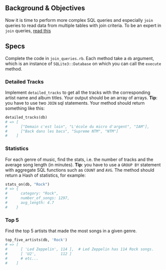 ## Background & Objectives

Now it is time to perform more complex SQL queries and especially `join` queries to read data from multiple tables with join criteria. To be an expert in `join` queries, [read this](http://sql.sh/cours/jointures)

## Specs

Complete the code in `join_queries.rb`. Each method take a `db` argument, which is an instance
of `SQLite3::Database` on which you can call the `execute` method.

### Detailed Tracks

Implement `detailed_tracks` to get all the tracks with the corresponding artist name and album titles.
Your output should be an array of arrays. **Tip**: you have to use two `JOIN` sql statements.
Your method should return something like this:

```ruby
detailed_tracks(db)
# => [
#      ["Demain c'est loin", "L'école du micro d'argent", "IAM"],
#      ["Back dans les bacs", "Supreme NTM", "NTM"]
#    ]
```

### Statistics

For each genre of music, find the stats, i.e. the number of tracks and the average song length (in minutes).
**Tip**: you have to use a `GROUP BY` statement with aggregate SQL functions such as `COUNT` and `AVG`.
The method should return a Hash of statistics, for example:

```ruby
stats_on(db, "Rock")
# => {
#      category: "Rock",
#      number_of_songs: 1297,
#      avg_length: 4.7
#    }
```

### Top 5

Find the top 5 artists that made the most songs in a given genre.

```ruby
top_five_artists(db, 'Rock')
# => [
#      [ 'Led Zeppelin', 114 ],  # Led Zeppelin has 114 Rock songs.
#      [ 'U2',           112 ]
#      # etc...
#    ]
```
